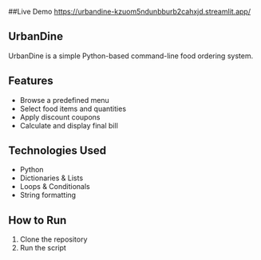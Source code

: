 ##Live Demo 
https://urbandine-kzuom5ndunbburb2cahxjd.streamlit.app/

## UrbanDine

UrbanDine is a simple Python-based command-line food ordering system.

## Features

- Browse a predefined menu
- Select food items and quantities
- Apply discount coupons
- Calculate and display final bill

## Technologies Used

- Python
- Dictionaries & Lists
- Loops & Conditionals
- String formatting

## How to Run

1. Clone the repository
2. Run the script
